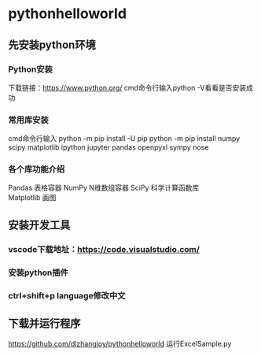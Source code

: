 # pythonhelloworld
## 先安装python环境
### Python安装
下载链接：https://www.python.org/
cmd命令行输入python -V看看是否安装成功
### 常用库安装
cmd命令行输入
python -m pip install -U pip
python -m pip install numpy scipy matplotlib ipython jupyter pandas openpyxl sympy nose

### 各个库功能介绍
Pandas 表格容器
NumPy N维数组容器
SciPy 科学计算函数库 	
Matplotlib 画图

## 安装开发工具
### vscode下载地址：https://code.visualstudio.com/
### 安装python插件
### ctrl+shift+p language修改中文
## 下载并运行程序
https://github.com/dlzhangjoy/pythonhelloworld
运行ExcelSample.py
